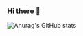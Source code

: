 ### Hi there 👋

![Anurag's GitHub stats](https://github-readme-stats.vercel.app/api?username=itskevinwang&show_icons=true&theme=calm)

<!--
**itskevinwang/itskevinwang** is a ✨ _special_ ✨ repository because its `README.md` (this file) appears on your GitHub profile.

Here are some ideas to get you started:

- 🔭 I’m currently working on ...
- 🌱 I’m currently learning ...
- 👯 I’m looking to collaborate on ...
- 🤔 I’m looking for help with ...
- 💬 Ask me about ...
- 📫 How to reach me: ...
- 😄 Pronouns: ...
- ⚡ Fun fact: ...
-->
